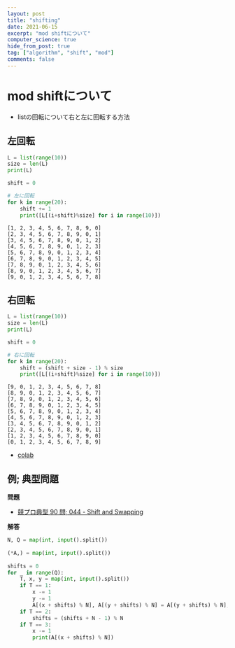 ```yaml
---
layout: post
title: "shifting"
date: 2021-06-15
excerpt: "mod shiftについて"
computer_science: true
hide_from_post: true
tag: ["algorithm", "shift", "mod"]
comments: false
---
```


# mod shiftについて
 - listの回転について右と左に回転する方法

## 左回転

```python
L = list(range(10))
size = len(L)
print(L)

shift = 0

# 左に回転
for k in range(20):
    shift += 1
    print([L[(i+shift)%size] for i in range(10)])
```

```
[1, 2, 3, 4, 5, 6, 7, 8, 9, 0]
[2, 3, 4, 5, 6, 7, 8, 9, 0, 1]
[3, 4, 5, 6, 7, 8, 9, 0, 1, 2]
[4, 5, 6, 7, 8, 9, 0, 1, 2, 3]
[5, 6, 7, 8, 9, 0, 1, 2, 3, 4]
[6, 7, 8, 9, 0, 1, 2, 3, 4, 5]
[7, 8, 9, 0, 1, 2, 3, 4, 5, 6]
[8, 9, 0, 1, 2, 3, 4, 5, 6, 7]
[9, 0, 1, 2, 3, 4, 5, 6, 7, 8]
```

## 右回転

```python
L = list(range(10))
size = len(L)
print(L)

shift = 0

# 右に回転
for k in range(20):
    shift = (shift + size - 1) % size
    print([L[(i+shift)%size] for i in range(10)])
```

```
[9, 0, 1, 2, 3, 4, 5, 6, 7, 8]
[8, 9, 0, 1, 2, 3, 4, 5, 6, 7]
[7, 8, 9, 0, 1, 2, 3, 4, 5, 6]
[6, 7, 8, 9, 0, 1, 2, 3, 4, 5]
[5, 6, 7, 8, 9, 0, 1, 2, 3, 4]
[4, 5, 6, 7, 8, 9, 0, 1, 2, 3]
[3, 4, 5, 6, 7, 8, 9, 0, 1, 2]
[2, 3, 4, 5, 6, 7, 8, 9, 0, 1]
[1, 2, 3, 4, 5, 6, 7, 8, 9, 0]
[0, 1, 2, 3, 4, 5, 6, 7, 8, 9]
```
 - [colab](https://colab.research.google.com/drive/1KktMScLjd4lHryyzfwpRlgiQ3NRYX43I?usp=sharing)

## 例; 典型問題

**問題**   
 - [競プロ典型 90 問; 044 - Shift and Swapping](https://atcoder.jp/contests/typical90/tasks/typical90_ar)

**解答**  

```python
N, Q = map(int, input().split())
 
(*A,) = map(int, input().split())
 
shifts = 0
for _ in range(Q):
    T, x, y = map(int, input().split())
    if T == 1:
        x -= 1
        y -= 1
        A[(x + shifts) % N], A[(y + shifts) % N] = A[(y + shifts) % N], A[(x + shifts) % N]
    if T == 2:
        shifts = (shifts + N - 1) % N
    if T == 3:
        x -= 1
        print(A[(x + shifts) % N])
```
